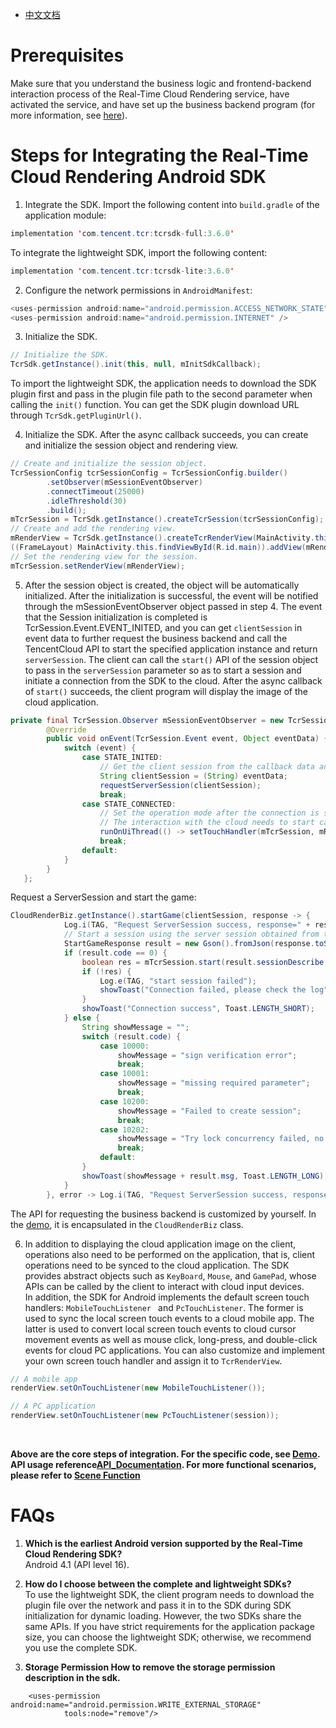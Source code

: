 - [中文文档](云渲染SDK接入指南.md)

# Prerequisites
Make sure that you understand the business logic and frontend-backend interaction process of the Real-Time Cloud Rendering service, have activated the service, and have set up the business backend program (for more information, see [here](../README_EN-US.md)).


# Steps for Integrating the Real-Time Cloud Rendering Android SDK

1. Integrate the SDK. Import the following content into `build.gradle` of the application module:

```java
implementation 'com.tencent.tcr:tcrsdk-full:3.6.0'
```

To integrate the lightweight SDK, import the following content:

```java
implementation 'com.tencent.tcr:tcrsdk-lite:3.6.0' 
```

2. Configure the network permissions in `AndroidManifest`:

```java
<uses-permission android:name="android.permission.ACCESS_NETWORK_STATE" />
<uses-permission android:name="android.permission.INTERNET" />
```

3. Initialize the SDK.

```java
// Initialize the SDK.
TcrSdk.getInstance().init(this, null, mInitSdkCallback);
```

To import the lightweight SDK, the application needs to download the SDK plugin first and pass in the plugin file path to the second parameter when calling the `init()` function. You can get the SDK plugin download URL through `TcrSdk.getPluginUrl()`.

4. Initialize the SDK. After the async callback succeeds, you can create and initialize the session object and rendering view.

```java
// Create and initialize the session object.
TcrSessionConfig tcrSessionConfig = TcrSessionConfig.builder()
        .setObserver(mSessionEventObserver)
        .connectTimeout(25000)
        .idleThreshold(30)
        .build();
mTcrSession = TcrSdk.getInstance().createTcrSession(tcrSessionConfig);
// Create and add the rendering view.
mRenderView = TcrSdk.getInstance().createTcrRenderView(MainActivity.this, mTcrSession, TcrRenderViewType.SURFACE);
((FrameLayout) MainActivity.this.findViewById(R.id.main)).addView(mRenderView);
// Set the rendering view for the session.
mTcrSession.setRenderView(mRenderView);
```

5. After the session object is created, the object will be automatically initialized. After the initialization is successful, the event will be notified through the mSessionEventObserver object passed in step 4. The event that the Session initialization is completed is TcrSession.Event.EVENT_INITED, and you can get `clientSession` in event data to further request the business backend and call the TencentCloud API to start the specified application instance and return `serverSession`. The client can call the `start()` API of the session object to pass in the `serverSession` parameter so as to start a session and initiate a connection from the SDK to the cloud. After the async callback of `start()` succeeds, the client program will display the image of the cloud application. 

```java
private final TcrSession.Observer mSessionEventObserver = new TcrSession.Observer() {
        @Override
        public void onEvent(TcrSession.Event event, Object eventData) {
            switch (event) {
                case STATE_INITED:
                    // Get the client session from the callback data and request ServerSession
                    String clientSession = (String) eventData;
                    requestServerSession(clientSession);
                    break;
                case STATE_CONNECTED:
                    // Set the operation mode after the connection is successful
                    // The interaction with the cloud needs to start calling the interface after this event callback
                    runOnUiThread(() -> setTouchHandler(mTcrSession, mRenderView, PC_GAME));
                    break;
                default:
            }
        }
   };    

```

Request a ServerSession and start the game:

```java
CloudRenderBiz.getInstance().startGame(clientSession, response -> {
            Log.i(TAG, "Request ServerSession success, response=" + response.toString());
            // Start a session using the server session obtained from the server
            StartGameResponse result = new Gson().fromJson(response.toString(), StartGameResponse.class);
            if (result.code == 0) {
                boolean res = mTcrSession.start(result.sessionDescribe.serverSession);
                if (!res) {
                    Log.e(TAG, "start session failed");
                    showToast("Connection failed, please check the log", Toast.LENGTH_SHORT);
                }
                showToast("Connection success", Toast.LENGTH_SHORT);
            } else {
                String showMessage = "";
                switch (result.code) {
                    case 10000:
                        showMessage = "sign verification error";
                        break;
                    case 10001:
                        showMessage = "missing required parameter";
                        break;
                    case 10200:
                        showMessage = "Failed to create session";
                        break;
                    case 10202:
                        showMessage = "Try lock concurrency failed, no resources";
                        break;
                    default:
                }
                showToast(showMessage + result.msg, Toast.LENGTH_LONG);
            }
        }, error -> Log.i(TAG, "Request ServerSession success, response=" + error.toString()));
```


The API for requesting the business backend is customized by yourself. In the [demo](../Demo), it is encapsulated in the `CloudRenderBiz` class.

6. In addition to displaying the cloud application image on the client, operations also need to be performed on the application, that is, client operations need to be synced to the cloud application. The SDK provides abstract objects such as `KeyBoard`, `Mouse`, and `GamePad`, whose APIs can be called by the client to interact with cloud input devices.  
In addition, the SDK for Android implements the default screen touch handlers: `MobileTouchListener ` and ` PcTouchListener `. The former is used to sync the local screen touch events to a cloud mobile app. The latter is used to convert local screen touch events to cloud cursor movement events as well as mouse click, long-press, and double-click events for cloud PC applications. You can also customize and implement your own screen touch handler and assign it to `TcrRenderView`.

```java
// A mobile app
renderView.setOnTouchListener(new MobileTouchListener());

// A PC application
renderView.setOnTouchListener(new PcTouchListener(session));
```

<br><p>
**Above are the core steps of integration. For the specific code, see [Demo](../Demo).
API usage reference[API_Documentation](API_Documentation.md). For more functional scenarios, please refer to [Scene Function](场景功能.md)**

# FAQs
1. **Which is the earliest Android version supported by the Real-Time Cloud Rendering SDK?**  
Android 4.1 (API level 16).

2. **How do I choose between the complete and lightweight SDKs?**  
To use the lightweight SDK, the client program needs to download the plugin file over the network and pass it in to the SDK during SDK initialization for dynamic loading. However, the two SDKs share the same APIs. If you have strict requirements for the application package size, you can choose the lightweight SDK; otherwise, we recommend you use the complete SDK.

3. **Storage Permission How to remove the storage permission description in the sdk.**
```
    <uses-permission android:name="android.permission.WRITE_EXTERNAL_STORAGE"
            tools:node="remove"/>
```
